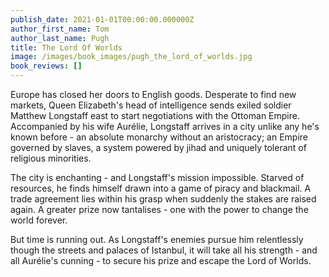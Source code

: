 ```yaml
---
publish_date: 2021-01-01T00:00:00.000000Z
author_first_name: Tom
author_last_name: Pugh
title: The Lord Of Worlds
image: /images/book_images/pugh_the_lord_of_worlds.jpg
book_reviews: []
---
```

Europe has closed her doors to English goods. Desperate to find new markets, Queen Elizabeth's head of intelligence sends exiled soldier Matthew Longstaff east to start negotiations with the Ottoman Empire. Accompanied by his wife Aurélie, Longstaff arrives in a city unlike any he's known before - an absolute monarchy without an aristocracy; an Empire governed by slaves, a system powered by jihad and uniquely tolerant of religious minorities.

The city is enchanting - and Longstaff's mission impossible. Starved of resources, he finds himself drawn into a game of piracy and blackmail. A trade agreement lies within his grasp when suddenly the stakes are raised again. A greater prize now tantalises - one with the power to change the world forever.

But time is running out. As Longstaff's enemies pursue him relentlessly though the streets and palaces of Istanbul, it will take all his strength - and all Aurélie's cunning - to secure his prize and escape the Lord of Worlds.